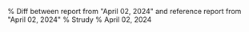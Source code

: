 % Diff between report from "April 02, 2024" and reference report from "April 02, 2024"
% Strudy
% April 02, 2024


